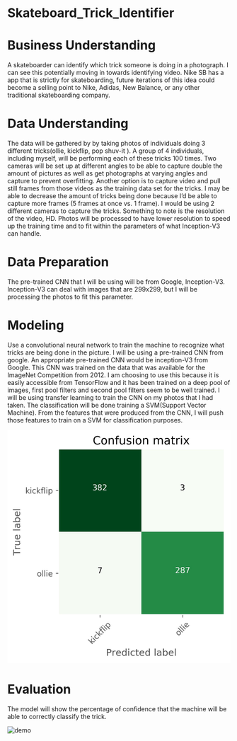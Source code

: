 # Skateboard_Trick_Identifier

# Business Understanding
A skateboarder can identify which trick someone is doing in a photograph. I can see this potentially moving in towards identifying video. Nike SB has a app that is strictly for skateboarding, future iterations of this idea could become a selling point to Nike, Adidas, New Balance, or any other traditional skateboarding company.

# Data Understanding
The data will be gathered by by taking photos of individuals doing 3 different tricks(ollie, kickflip, pop shuv-it ). A group of 4 individuals, including myself, will be performing each of these tricks 100 times. Two cameras will be set up at different angles to be able to capture double the amount of pictures as well as get photographs at varying angles and capture to prevent overfitting.
Another option is to capture video and pull still frames from those videos as the training data set for the tricks. I may be able to decrease the amount of tricks being done because I’d be able to capture more frames (5 frames at once vs. 1 frame). I would be using 2 different cameras to capture the tricks. Something to note is the resolution of the video, HD.
Photos will be processed to have lower resolution to speed up the training time and to fit within the parameters of what Inception-V3 can handle.

# Data Preparation
The pre-trained CNN that I will be using will be from Google, Inception-V3. Inception-V3 can deal with images that are 299x299, but I will be processing the photos to fit this parameter.

# Modeling
Use a convolutional neural network to train the machine to recognize what tricks are being done in the picture. I will be using a pre-trained CNN from google. An appropriate pre-trained CNN would be inception-V3 from Google. This CNN was trained on the data that was available for the ImageNet Competition from 2012. I am choosing to use this because it is easily accessible from TensorFlow and it has been trained on a deep pool of images, first pool filters and second pool filters seem to be well trained. I will be using transfer learning to train the CNN on my photos that I had taken.
The classification will be done training a SVM(Support Vector Machine). From the features that were produced from the CNN, I will push those features to train on a SVM for classification purposes.

![confusion matrix](confusion_matrix_new.jpg)

# Evaluation
The model will show the percentage of confidence that the machine will be able to correctly classify the trick.

![demo](kevin_kickflip_presentation.gif)

